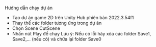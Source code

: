 Hướng dẫn chạy dự án
- Tạo dự án game 2D trên Unity Hub phiên bản 2022.3.54f1
- Thay thế các folder tương ứng trong dự án
- Chọn Scene CutScene
- Nhấn nút Play để chạy
Lưu ý: Nếu có lỗi hãy xóa các folder Save1, Save2,... (nếu có) và chừa lại folder Save0